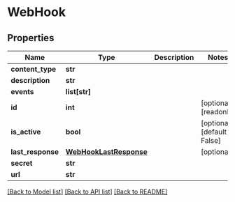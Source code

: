 # WebHook

## Properties
Name | Type | Description | Notes
------------ | ------------- | ------------- | -------------
**content_type** | **str** |  | 
**description** | **str** |  | 
**events** | **list[str]** |  | 
**id** | **int** |  | [optional] [readonly] 
**is_active** | **bool** |  | [optional] [default to False]
**last_response** | [**WebHookLastResponse**](WebHookLastResponse.md) |  | [optional] 
**secret** | **str** |  | 
**url** | **str** |  | 

[[Back to Model list]](../README.md#documentation-for-models) [[Back to API list]](../README.md#documentation-for-api-endpoints) [[Back to README]](../README.md)



